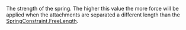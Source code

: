 The strength of the spring. The higher this value the more force will be
applied when the attachments are separated a different length than the
[SpringConstraint.FreeLength](https://create.roblox.com/docs/reference/engine/classes/SpringConstraint#FreeLength).